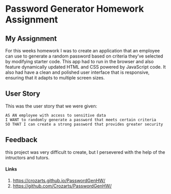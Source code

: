 
# Password Generator Homework Assignment

## My Assignment

For this weeks homework I was to create an application that an employee can use to generate a random password based on criteria they’ve selected by modifying starter code. This app had to run in the browser and also feature dynamically updated HTML and CSS powered by JavaScript code. It also had have a clean and polished user interface that is responsive, ensuring that it adapts to multiple screen sizes.

## User Story

This was the user story that we were given: 

```
AS AN employee with access to sensitive data
I WANT to randomly generate a password that meets certain criteria
SO THAT I can create a strong password that provides greater security
```
 ## Feedback

 this project was very difficult to create, but I persevered with the help of the intructors and tutors.

#### Links
1. https://crozarts.github.io/PasswordGenHW/
2. https://github.com/Crozarts/PasswordGenHW/